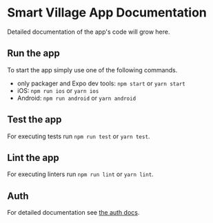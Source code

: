 # Smart Village App Documentation

Detailed documentation of the app's code will grow here.

## Run the app

To start the app simply use one of the following commands.

* only packager and Expo dev tools: `npm start` or `yarn start`
* iOS: `npm run ios` or `yarn ios`
* Android: `npm run android` or `yarn android`

## Test the app

For executing tests run `npm run test` or `yarn test`.

## Lint the app

For executing linters run `npm run lint` or `yarn lint`.

## Auth

For detailed documentation see [the auth docs](./AUTH.md).
